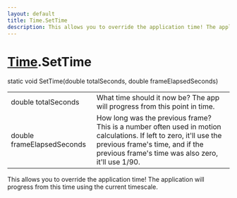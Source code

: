 ```yaml
---
layout: default
title: Time.SetTime
description: This allows you to override the application time! The application will progress from this time using the current timescale.
---
```

# [Time]({{site.url}}/Pages/Reference/Time.html).SetTime

<div class='signature' markdown='1'>
static void SetTime(double totalSeconds, double frameElapsedSeconds)
</div>

|  |  |
|--|--|
|double totalSeconds|What time should it now be? The app will progress from this point in time.|
|double frameElapsedSeconds|How long was the previous frame? This is a number often used             in motion calculations. If left to zero, it'll use the previous frame's time, and if the previous             frame's time was also zero, it'll use 1/90.|

This allows you to override the application time! The application
will progress from this time using the current timescale.



